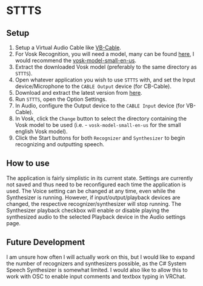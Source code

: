 # STTTS

## Setup

1. Setup a Virtual Audio Cable like [VB-Cable](https://vb-audio.com/Cable/).
2. For Vosk Recognition, you will need a model, many can be found [here](https://alphacephei.com/vosk/models), I would recommend the [vosk-model-small-en-us](https://alphacephei.com/vosk/models/vosk-model-small-en-us-0.15.zip).
3. Extract the downloaded Vosk model (preferably to the same directory as `STTTS`).
3. Open whatever application you wish to use `STTTS` with, and set the Input device/Microphone to the `CABLE Output` device (for CB-Cable).
4. Download and extract the latest version from [here](https://github.com/krogenth/STTTS/releases).
5. Run `STTTS`, open the Option Settings.
6. In Audio, configure the Output device to the `CABLE Input` device (for VB-Cable).
6. In Vosk, click the `Change` button to select the directory containing the Vosk model to be used (i.e. - `vosk-model-small-en-us` for the small english Vosk model).
6. Click the Start buttons for both `Recognizer` and `Synthesizer` to begin recognizing and outputting speech.

## How to use

The application is fairly simplistic in its current state. Settings are currently not saved and thus need to be reconfigured each time the application is used.
The Voice setting can be changed at any time, even while the Synthesizer is running. However, if input/output/playback devices are changed, the respective recognizer/synthesizer will stop running.
The Synthesizer playback checkbox will enable or disable playing the synthesized audio to the selected Playback device in the Audio settings page.

## Future Development

I am unsure how often I will actually work on this, but I would like to expand the number of recognizers and synthesizers possible, as the C# System Speech Synthesizer is somewhat limited.
I would also like to allow this to work with OSC to enable input comments and textbox typing in VRChat.
